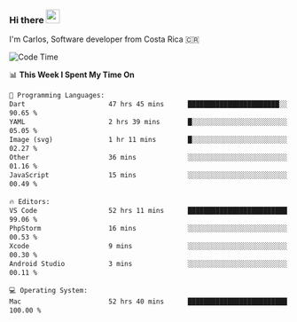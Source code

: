 ### Hi there <img src="https://media.giphy.com/media/hvRJCLFzcasrR4ia7z/giphy.gif" width="25px" height="25px">

I'm Carlos, Software developer from Costa Rica 🇨🇷

[//]: # (<a href="https://app.daily.dev/carum98"><img src="https://github.com/carum98/carum98/blob/main/devcard.svg" width="400" alt="Carlos Umaña Acevedo's Dev Card"/></a>)


<!--START_SECTION:waka-->
![Code Time](http://img.shields.io/badge/Code%20Time-12%2C446%20hrs%2018%20mins-blue)

📊 **This Week I Spent My Time On** 

```text
💬 Programming Languages: 
Dart                     47 hrs 45 mins      ███████████████████████░░   90.65 % 
YAML                     2 hrs 39 mins       █░░░░░░░░░░░░░░░░░░░░░░░░   05.05 % 
Image (svg)              1 hr 11 mins        █░░░░░░░░░░░░░░░░░░░░░░░░   02.27 % 
Other                    36 mins             ░░░░░░░░░░░░░░░░░░░░░░░░░   01.16 % 
JavaScript               15 mins             ░░░░░░░░░░░░░░░░░░░░░░░░░   00.49 % 

🔥 Editors: 
VS Code                  52 hrs 11 mins      █████████████████████████   99.06 % 
PhpStorm                 16 mins             ░░░░░░░░░░░░░░░░░░░░░░░░░   00.53 % 
Xcode                    9 mins              ░░░░░░░░░░░░░░░░░░░░░░░░░   00.30 % 
Android Studio           3 mins              ░░░░░░░░░░░░░░░░░░░░░░░░░   00.11 % 

💻 Operating System: 
Mac                      52 hrs 40 mins      █████████████████████████   100.00 % 
```


<!--END_SECTION:waka-->
